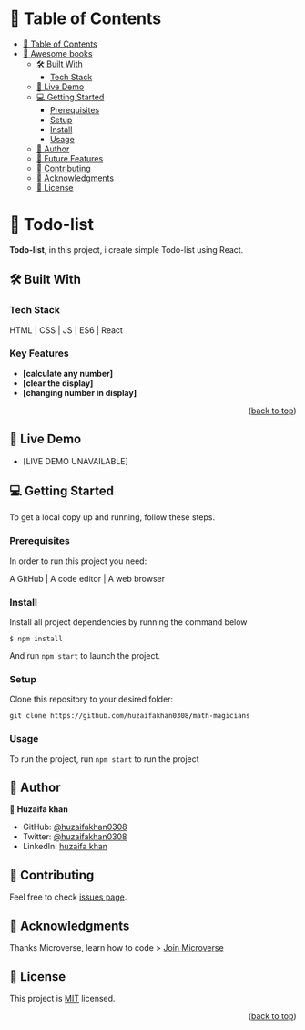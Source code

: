 # 📗 Table of Contents

- [📗 Table of Contents](#-table-of-contents)
- [📖 Awesome books ](#-awesome-books-)
  - [🛠 Built With ](#-built-with-)
    - [Tech Stack ](#tech-stack-)
  - [🚀 Live Demo ](#-live-demo-)
  - [💻 Getting Started ](#-getting-started-)
    - [Prerequisites](#prerequisites)
    - [Setup](#setup)
    - [Install](#install)
    - [Usage](#usage)
  - [👥 Author ](#-author-)
  - [🔭 Future Features ](#-future-features-)
  - [🤝 Contributing ](#-contributing-)
  - [🙏 Acknowledgments ](#-acknowledgments-)
  - [📝 License ](#-license-)

# 📖   Todo-list <a name="about-project"></a>

**Todo-list**, in this project, i create simple Todo-list using React.

## 🛠 Built With <a name="built-with"></a>

### Tech Stack <a name="tech-stack"></a>

HTML | CSS | JS | ES6 | React

### Key Features <a name="key-features"></a>

- **[calculate any number]**
- **[clear the display]**
- **[changing number in display]**

<p align="right">(<a href="#readme-top">back to top</a>)</p>

## 🚀 Live Demo <a name="live-demo"></a>

- [LIVE DEMO UNAVAILABLE]

## 💻 Getting Started <a name="getting-started"></a>

To get a local copy up and running, follow these steps.

### Prerequisites

In order to run this project you need:

A GitHub | A code editor | A web browser

### Install

Install all project dependencies by running the command below

  `$ npm install`
  
And run `npm start` to launch the project.

### Setup

Clone this repository to your desired folder:

  `git clone https://github.com/huzaifakhan0308/math-magicians`

### Usage

To run the project, run `npm start` to run the project

## 👥 Author <a name="author"></a>

👤 **Huzaifa khan**

- GitHub: [@huzaifakhan0308](https://github.com/huzaifakhan0308)
- Twitter: [@huzaifakhan0308](https://twitter.com/home?lang=en)
- LinkedIn: [huzaifa khan](https://www.linkedin.com/in/huzaifa-khan-938140256/)

## 🤝 Contributing <a name="contributing"></a>

Feel free to check [issues page](https://github.com/huzaifakhan0308/math-magicians/issues).

## 🙏 Acknowledgments <a name="acknowledgements"></a>


Thanks Microverse, learn how to code > [Join Microverse](https://www.microverse.org/?grsf=9m3hq6)

## 📝 License <a name="license"></a>

This project is [MIT](./LICENSE) licensed.

<p align="right">(<a href="#readme-top">back to top</a>)</p>